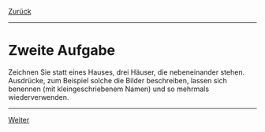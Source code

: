 [Zurück](Forms.md)

---

# Zweite Aufgabe

Zeichnen Sie statt eines Hauses, drei Häuser, die nebeneinander stehen. Ausdrücke, zum Beispiel solche die Bilder beschreiben, lassen sich benennen (mit kleingeschriebenem Namen) und so mehrmals wiederverwenden.

---

[Weiter](Styles.md)
